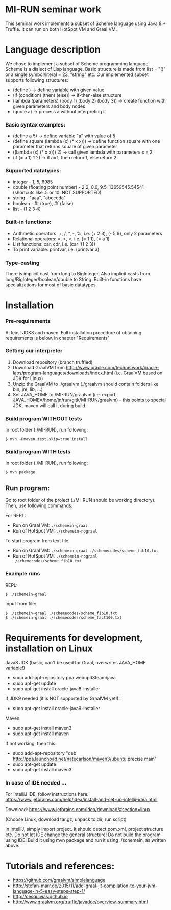  # MI-RUN seminar work

This seminar work implements a subset of Scheme language using Java 8 + Truffle. It can run on both HotSpot VM and Graal VM.

# Language description

We chose to implement a subset of Scheme programming language. Scheme is a dialect of Lisp language.
Basic structure is made from list = "()" or a single symbol/literal = 23, "string" etc.
Our implemented subset supports following structures:

* (define <variable name> <value>) ->  define variable with given value
* (if (condition) (then) (else)) -> if-then-else structure
* (lambda (parameters) (body 1) (body 2) (body 3)) -> create function with given parameters and body nodes
* (quote a) -> process a without interpreting it

### Basic syntax examples:
* (define a 5) -> define variable "a" with value of 5
* (define square (lambda (x) (* x x))) -> define function square with one parameter that returns square of given parameter
* ((lambda (x) (* x x))) 2) -> call given lambda with parameters x = 2
* (if (= a 1) 1 2) -> if a=1, then return 1, else return 2


### Supported datatypes:
* integer - 1, 5, 6985
* double (floating point number) - 2.2, 0.6, 9.5, 13659545.54541 (shortcuts like .5 or 10. NOT SUPPORTED)
* string - "aaa", "abeceda"
* boolean - #t (true), #f (false)
* list - (1 2 3 4)


### Built-in functions:
* Arithmetic operators: +, /, *, -, %, i.e. (+ 2 3), (- 5 9), only 2 parameters
* Relational operators: =, >, <, i.e. (= 1 1), (= a 1)
* List functions: car, cdr, i.e. (car '(1 2 3))
* To print variable: printvar, i.e. (printvar a)


### Type-casting
There is implicit cast from long to BigInteger. Also implicit casts from long/BigInteger/boolean/double to String.
Built-in functions have specializations for most of basic datatypes.


# Installation

### Pre-requirements

At least JDK8 and maven. Full installation procedure of obtaining requirements is below, in chapter "Requirements"

### Getting our interpreter 

1. Download repository (branch truffled)
2. Download GraalVM from http://www.oracle.com/technetwork/oracle-labs/program-languages/downloads/index.html (i.e. GraalVM based on JDK for Linux)
3. Unzip the GraalVM to ./graalvm (./graalvm should contain folders like bin, jre, lib, ...)
4. Set JAVA_HOME to <absolute path to MI-RUN>/MI-RUN/graalvm (i.e. export JAVA_HOME=/home/jn/run/gitk/MI-RUN/graalvm) - this points to special JDK, maven will call it during build.

### Build program WITHOUT tests
In root folder (./MI-RUN), run following:
```
$ mvn -Dmaven.test.skip=true install
```

### Build program WITH tests
In root folder (./MI-RUN), run following:
```
$ mvn package
```

## Run program:
Go to root folder of the project (./MI-RUN should be working directory). Then, use following commands:

For REPL:
* Run on Graal VM: `./schemein-graal`
* Run of HotSpot VM: `./schemein-nograal`

To start program from text file:
* Run on Graal VM: `./schemein-graal ./schemecodes/scheme_fib10.txt`
* Run of HotSpot VM: `./schemein-nograal ./schemecodes/scheme_fib10.txt`

### Example runs

REPL:
```
$ ./schemein-graal
```
Input from file:
```
$ ./schemein-graal ./schemecodes/scheme_fib10.txt
$ ./schemein-graal ./schemecodes/scheme_fact100.txt
```

# Requirements for development, installation on Linux

Java8 JDK (basic, can't be used for Graal, overwrites JAVA_HOME variable!)
*  sudo add-apt-repository ppa:webupd8team/java
*  sudo apt-get update
*  sudo apt-get install oracle-java8-installer

If JDK9 needed (it is NOT supported by GraalVM yet!):
* sudo apt-get install oracle-java9-installer

Maven:

*  sudo apt-get install maven3
* sudo apt-get install maven

If not working, then this:

*  sudo add-apt-repository "deb http://ppa.launchpad.net/natecarlson/maven3/ubuntu precise main"
*  sudo apt-get update
* sudo apt-get install maven3

### In case of IDE needed ...

For IntelliJ IDE, follow instructions here: https://www.jetbrains.com/help/idea/install-and-set-up-intellij-idea.html

Download: https://www.jetbrains.com/idea/download/#section=linux

(Choose Linux, download tar.gz, unpack to dir, run script)

In IntelliJ, simply import project. It should detect pom.xml, project structure etc. Do not let IDE change the general structure! Do not build the program using IDE!
Build it using mvn package and run it using ./schemein, as written above.

# Tutorials and references:
* https://github.com/graalvm/simplelanguage
* http://stefan-marr.de/2015/11/add-graal-jit-compilation-to-your-jvm-language-in-5-easy-steps-step-1/
* http://cesquivias.github.io
* http://www.graalvm.org/truffle/javadoc/overview-summary.html